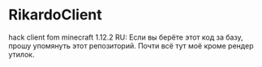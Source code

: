 # RikardoClient
hack client fom minecraft 1.12.2
RU:
Если вы берёте этот код за базу, прошу упомянуть этот репозиторий.
Почти всё тут моё кроме рендер утилок.
